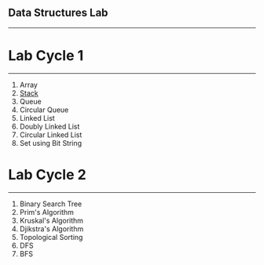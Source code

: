 ## Data Structures Lab
-----------------------
# Lab Cycle 1
------------------
1. Array
2. [Stack](StackLL.c)
3. Queue
4. Circular Queue
5. Linked List
6. Doubly Linked List
7. Circular Linked List
8. Set using Bit String
# Lab Cycle 2
------------------
1. Binary Search Tree
2. Prim's Algorithm
3. Kruskal's Algorithm
4. Djikstra's Algorithm
5. Topological Sorting
6. DFS
7. BFS
